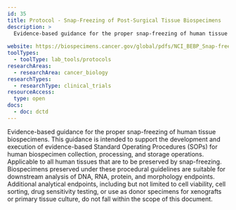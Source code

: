 ```yaml
---
id: 35
title: Protocol - Snap-Freezing of Post-Surgical Tissue Biospecimens
description: >
  Evidence-based guidance for the proper snap-freezing of human tissue biospecimens.
  
website: https://biospecimens.cancer.gov/global/pdfs/NCI_BEBP_Snap-freezing_of_Post-surgical_Tissue_Biospecimens.pdf
toolTypes:
  - toolType: lab_tools/protocols
researchAreas:
  - researchArea: cancer_biology
researchTypes:
  - researchType: clinical_trials
resourceAccess:
  type: open
docs:
  - doc: dctd
---
```

Evidence-based guidance for the proper snap-freezing of human tissue biospecimens. This guidance is intended to support the development and execution of evidence-based Standard Operating Procedures (SOPs) for human biospecimen collection, processing, and storage operations. Applicable to all human tissues that are to be preserved by snap-freezing. Biospecimens preserved under these procedural guidelines are suitable for downstream analysis of DNA, RNA, protein, and morphology endpoints. Additional analytical endpoints, including but not limited to cell viability, cell sorting, drug sensitivity testing, or use as donor specimens for xenografts or primary tissue culture, do not fall within the scope of this document.
